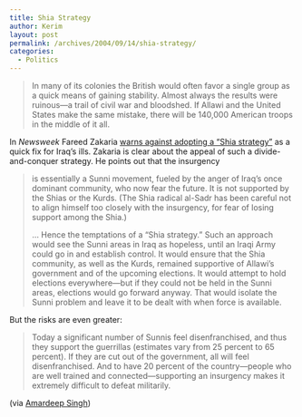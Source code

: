 ```yaml
---
title: Shia Strategy
author: Kerim
layout: post
permalink: /archives/2004/09/14/shia-strategy/
categories:
  - Politics
---
```

> In many of its colonies the British would often favor a single group as a quick means of gaining stability. Almost always the results were ruinous—a trail of civil war and bloodshed. If Allawi and the United States make the same mistake, there will be 140,000 American troops in the middle of it all.

In *Newsweek* Fareed Zakaria <a href="http://www.msnbc.msn.com/id/5973045/site/newsweek/" onclick="_gaq.push(['_trackEvent', 'outbound-article', 'http://www.msnbc.msn.com/id/5973045/site/newsweek/', 'warns against adopting a &#8220;Shia strategy&#8221;']);" >warns against adopting a &#8220;Shia strategy&#8221;</a> as a quick fix for Iraq&#8217;s ills. Zakaria is clear about the appeal of such a divide-and-conquer strategy. He points out that the insurgency

> is essentially a Sunni movement, fueled by the anger of Iraq&#8217;s once dominant community, who now fear the future. It is not supported by the Shias or the Kurds. (The Shia radical al-Sadr has been careful not to align himself too closely with the insurgency, for fear of losing support among the Shia.)
> 
> &#8230; Hence the temptations of a &#8220;Shia strategy.&#8221; Such an approach would see the Sunni areas in Iraq as hopeless, until an Iraqi Army could go in and establish control. It would ensure that the Shia community, as well as the Kurds, remained supportive of Allawi&#8217;s government and of the upcoming elections. It would attempt to hold elections everywhere—but if they could not be held in the Sunni areas, elections would go forward anyway. That would isolate the Sunni problem and leave it to be dealt with when force is available.

But the risks are even greater:

> Today a significant number of Sunnis feel disenfranchised, and thus they support the guerrillas (estimates vary from 25 percent to 65 percent). If they are cut out of the government, all will feel disenfranchised. And to have 20 percent of the country—people who are well trained and connected—supporting an insurgency makes it extremely difficult to defeat militarily.

(via <a href="http://www.lehigh.edu/~amsp/2004/09/fareed-zakaria-british-raj-vs-american.html" onclick="_gaq.push(['_trackEvent', 'outbound-article', 'http://www.lehigh.edu/~amsp/2004/09/fareed-zakaria-british-raj-vs-american.html', 'Amardeep Singh']);" >Amardeep Singh</a>)

